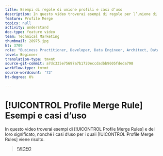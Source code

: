 ```yaml
---
title: Esempi di regole di unione profili e casi d’uso
description: In questo video troverai esempi di regole per l’unione di profili e loro significato, nonché i casi d’uso per i quali le regole per l’unione di profili risolvono .
feature: Profile Merge
topics: null
activity: understand
doc-type: feature video
team: Technical Marketing
thumbnail: 28975.jpg
kt: 3709
role: "Business Practitioner, Developer, Data Engineer, Architect, Data Architect, Administrator, Leader"
level: Beginner
translation-type: tm+mt
source-git-commit: a7dc335e75697a7b1720eccdadbb9605fdeda798
workflow-type: tm+mt
source-wordcount: '72'
ht-degree: 0%

---
```



# [!UICONTROL Profile Merge Rule] Esempi e casi d’uso

In questo video troverai esempi di [!UICONTROL Profile Merge Rules] e del loro significato, nonché i casi d’uso per i quali [!UICONTROL Profile Merge Rules] viene risolto.

>[!VIDEO](https://video.tv.adobe.com/v/28975/?quality=12)
